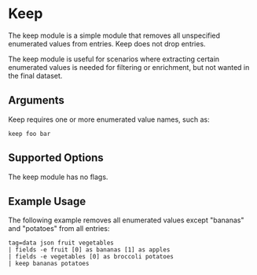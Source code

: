 # Keep

The keep module is a simple module that removes all unspecified enumerated values from entries. Keep does not drop entries.

The keep module is useful for scenarios where extracting certain enumerated values is needed for filtering or enrichment, but not wanted in the final dataset.

## Arguments

Keep requires one or more enumerated value names, such as:

```gravwell
keep foo bar
```

## Supported Options

The keep module has no flags.

## Example Usage

The following example removes all enumerated values except "bananas" and "potatoes" from all entries:

```gravwwell
tag=data json fruit vegetables
| fields -e fruit [0] as bananas [1] as apples
| fields -e vegetables [0] as broccoli potatoes
| keep bananas potatoes
```
